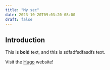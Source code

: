 ```yaml
---
title: "My sec"
date: 2023-10-20T09:03:20-08:00
draft: false
---
```


## Introduction

This is **bold** text, and this is sdfadfsdfasdfs text.

Visit the [Hugo](https://gohugo.io) website!
